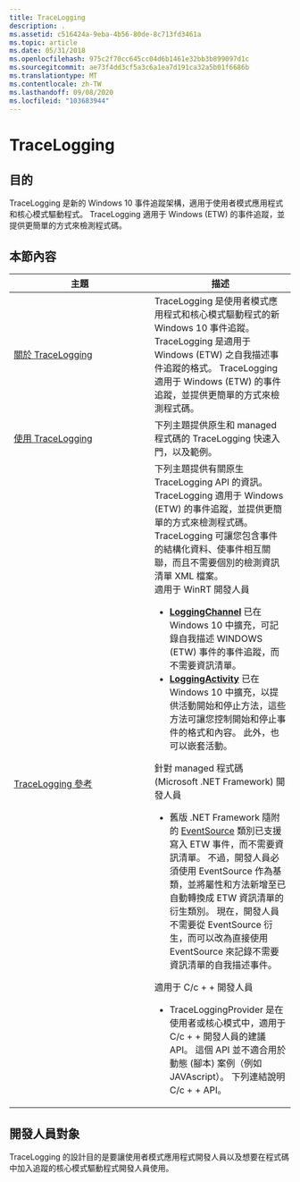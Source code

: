 ```yaml
---
title: TraceLogging
description: .
ms.assetid: c516424a-9eba-4b56-80de-8c713fd3461a
ms.topic: article
ms.date: 05/31/2018
ms.openlocfilehash: 975c2f70cc645cc04d6b1461e32bb3b899097d1c
ms.sourcegitcommit: ae73f4dd3cf5a3c6a1ea7d191ca32a5b01f6686b
ms.translationtype: MT
ms.contentlocale: zh-TW
ms.lasthandoff: 09/08/2020
ms.locfileid: "103683944"
---
```

# <a name="tracelogging"></a>TraceLogging

## <a name="purpose"></a>目的

TraceLogging 是新的 Windows 10 事件追蹤架構，適用于使用者模式應用程式和核心模式驅動程式。 TraceLogging 適用于 Windows (ETW) 的事件追蹤，並提供更簡單的方式來檢測程式碼。

## <a name="in-this-section"></a>本節內容



<table>
<colgroup>
<col style="width: 50%" />
<col style="width: 50%" />
</colgroup>
<thead>
<tr class="header">
<th>主題</th>
<th>描述</th>
</tr>
</thead>
<tbody>
<tr class="odd">
<td><a href="trace-logging-about.md">關於 TraceLogging</a><br/></td>
<td>TraceLogging 是使用者模式應用程式和核心模式驅動程式的新 Windows 10 事件追蹤。 TraceLogging 是適用于 Windows (ETW) 之自我描述事件追蹤的格式。 TraceLogging 適用于 Windows (ETW) 的事件追蹤，並提供更簡單的方式來檢測程式碼。<br/></td>
</tr>
<tr class="even">
<td><a href="tracelogging-using-tracelogging.md">使用 TraceLogging</a><br/></td>
<td>下列主題提供原生和 managed 程式碼的 TraceLogging 快速入門，以及範例。<br/></td>
</tr>
<tr class="odd">
<td><a href="trace-logging-reference.md">TraceLogging 參考</a><br/></td>
<td>下列主題提供有關原生 TraceLogging API 的資訊。<br/> TraceLogging 適用于 Windows (ETW) 的事件追蹤，並提供更簡單的方式來檢測程式碼。 TraceLogging 可讓您包含事件的結構化資料、使事件相互關聯，而且不需要個別的檢測資訊清單 XML 檔案。<br/> <span class="underline">適用于 WinRT 開發人員</span><br/>
<ul>
<li><a href="/uwp/api/Windows.Foundation.Diagnostics.LoggingChannel"><strong>LoggingChannel</strong></a> 已在 Windows 10 中擴充，可記錄自我描述 WINDOWS (ETW) 事件的事件追蹤，而不需要資訊清單。</li>
<li><a href="/windows/win32/api/traceloggingactivity/nl-traceloggingactivity-traceloggingactivity"><strong>LoggingActivity</strong></a> 已在 Windows 10 中擴充，以提供活動開始和停止方法，這些方法可讓您控制開始和停止事件的格式和內容。 此外，也可以嵌套活動。</li>
</ul>
<span class="underline">針對 managed 程式碼 (Microsoft .NET Framework) 開發人員</span><br/>
<ul>
<li>舊版 .NET Framework 隨附的 <a href="/dotnet/api/system.diagnostics.tracing.eventsource">EventSource</a> 類別已支援寫入 ETW 事件，而不需要資訊清單。 不過，開發人員必須使用 EventSource 作為基類，並將屬性和方法新增至已自動轉換成 ETW 資訊清單的衍生類別。 現在，開發人員不需要從 EventSource 衍生，而可以改為直接使用 EventSource 來記錄不需要資訊清單的自我描述事件。</li>
</ul>
<span class="underline">適用于 C/c + + 開發人員</span><br/>
<ul>
<li>TraceLoggingProvider 是在使用者或核心模式中，適用于 C/c + + 開發人員的建議 API。 這個 API 並不適合用於動態 (腳本) 案例（例如 JAVAscript）。 下列連結說明 C/c + + API。</li>
</ul></td>
</tr>
</tbody>
</table>



 

## <a name="developer-audience"></a>開發人員對象

TraceLogging 的設計目的是要讓使用者模式應用程式開發人員以及想要在程式碼中加入追蹤的核心模式驅動程式開發人員使用。

